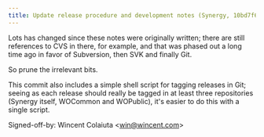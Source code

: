 ```yaml
---
title: Update release procedure and development notes (Synergy, 10bd7f6)
---
```


Lots has changed since these notes were originally written; there are still references to CVS in there, for example, and that was phased out a long time ago in favor of Subversion, then SVK and finally Git.

So prune the irrelevant bits.

This commit also includes a simple shell script for tagging releases in Git; seeing as each release should really be tagged in at least three repositories (Synergy itself, WOCommon and WOPublic), it's easier to do this with a single script.

Signed-off-by: Wincent Colaiuta &lt;win@wincent.com&gt;
